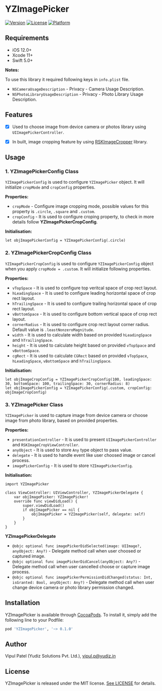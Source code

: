 # YZImagePicker

[![Version](https://img.shields.io/cocoapods/v/YZImagePicker.svg?style=flat)](https://cocoapods.org/pods/YZImagePicker)
[![License](https://img.shields.io/cocoapods/l/YZImagePicker.svg?style=flat)](https://cocoapods.org/pods/YZImagePicker)
[![Platform](https://img.shields.io/cocoapods/p/YZImagePicker.svg?style=flat)](https://cocoapods.org/pods/YZImagePicker)


## Requirements

- iOS 12.0+
- Xcode 11+
- Swift 5.0+

**Notes:**

To use this library it required following keys in `info.plist` file.
* `NSCameraUsageDescription` - Privacy - Camera Usage Description.
* `NSPhotoLibraryUsageDescription` - Privacy - Photo Library Usage Description.

## Features

- [x] Used to choose image from device camera or photos library using `UIImagePickerController`. 
- [x] In built, image cropping feature by using [RSKImageCropper](https://github.com/ruslanskorb/RSKImageCropper) library.


## Usage

### 1. YZImagePickerConfig Class

`YZImagePickerConfig` is used to configure `YZImagePicker` object. It will initialize `cropMode` and `cropConfig` properties.

**Properties:**
*  `cropMode` - Configure image cropping mode, possible values for this property is `.circle`, `.square` and `.custom`.
* `cropConfig` - It is used to configure croping property, to check in more details follow **YZImagePickerCropConfig**. 

**Initialisation:**
```
let objImagePickerConfig = YZImagePickerConfig(.circle)
```

### 2. YZImagePickerCropConfig Class

`YZImagePickerCropConfig` is used to configure `YZImagePickerConfig` object when you apply `cropMode = .custom`. It will initialize following properties.

**Properties:**
*  `vTopSpace` - It is used to configure top veritcal space of crop rect layout.
*  `hLeadingSpace` - It is used to configure leading horizontal space of crop rect layout.
*  `hTrailingSpace` - It is used to configure trailing horizontal space of crop rect layout.
*  `vBottomSpace` - It is used to configure bottom vertical space of crop rect layout.
*  `cornerRadius` - It is used to configure crop rect layout corner radius. Default value is `.leastNonzeroMagnitude`.
*  `width` - It is used to calculate width based on provided  `hLeadingSpace` and `hTrailingSpace`. 
*  `height` - It is used to calculate height based on provided  `vTopSpace` and `vBottomSpace`.
*  `cgRect` - It is used to calculate `CGRect` based on provided `vTopSpace`, `hLeadingSpace`, `vBottomSpace` and `hTrailingSpace`.

**Initialisation:**
```
let objImageCropConfig = YZImagePickerCropConfig(100, leadingSpace: 30, bottomSpace: 100, trailingSpace: 30, cornerRadius: 8)
let objImagePickerConfig = YZImagePickerConfig(.custom, cropConfig: objImageCropConfig)
```

### 3. YZImagePicker Class

`YZImagePicker` is used to capture image from device camera or choose image from photo library, based on provided properties. 

**Properties:**
*  `presentationController` - It is used to present `UIImagePickerController` and `RSKImageCropViewController`.
*  `anyObject` - It is used to store `Any` type object to pass value.
*  `delegate` - It is used to handle event like user choosed image or cancel process.
*  `imagePickerConfig` - It is used to store `YZImagePickerConfig`.

**Initialisation:**
```
import YZImagePicker

class ViewController: UIViewController, YZImagePickerDelegate {
    var objImagePicker: YZImagePicker!
    override func viewDidLoad() {
        super.viewDidLoad()
        if objImagePicker == nil {
            objImagePicker = YZImagePicker(self, delegate: self)
        }
    }
}
```
**YZImagePickerDelegate**

* `@objc optional func imagePickerDidSelected(image: UIImage?, anyObject: Any?)` - Delegate method call when user choosed or captured image.
* `@objc optional func imagePickerDidCancel(anyObject: Any?)` - Delegate method call when user cancelled choose or capture image process.
* `@objc optional func imagePickerPermissionDidChanged(status: Int, isGranted: Bool, anyObject: Any?)` - Delegate method call when user change device camera or photo library permission changed.


## Installation

YZImagePicker is available through [CocoaPods](https://cocoapods.org). To install
it, simply add the following line to your Podfile:

```ruby
pod 'YZImagePicker', '~> 0.1.0'
```

## Author

Vipul Patel (Yudiz Solutions Pvt. Ltd.), vipul.p@yudiz.in

## License

YZImagePicker is released under the MIT license. [See LICENSE](https://github.com/yudiz-vipul/YZImagePicker/blob/master/LICENSE) for details.
